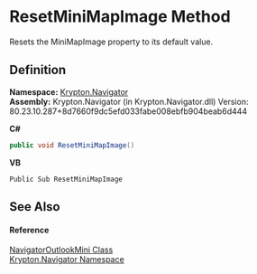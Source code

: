 # ResetMiniMapImage Method


Resets the MiniMapImage property to its default value.



## Definition
**Namespace:** <a href="a21ac074-d119-3dc6-bd1c-d3a12c0128bc.md">Krypton.Navigator</a>  
**Assembly:** Krypton.Navigator (in Krypton.Navigator.dll) Version: 80.23.10.287+8d7660f9dc5efd033fabe008ebfb904beab6d444

**C#**
``` C#
public void ResetMiniMapImage()
```
**VB**
``` VB
Public Sub ResetMiniMapImage
```



## See Also


#### Reference
<a href="740390a8-02ee-df25-3cac-517ccf6ebae8.md">NavigatorOutlookMini Class</a>  
<a href="a21ac074-d119-3dc6-bd1c-d3a12c0128bc.md">Krypton.Navigator Namespace</a>  
